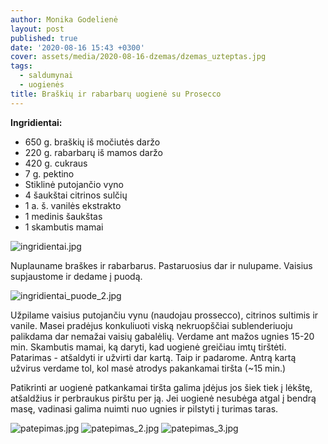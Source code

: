 ```yaml
---
author: Monika Godelienė
layout: post
published: true
date: '2020-08-16 15:43 +0300'
cover: assets/media/2020-08-16-dzemas/dzemas_uzteptas.jpg
tags:
  - saldumynai
  - uogienės
title: Braškių ir rabarbarų uogienė su Prosecco
---
```

**Ingridientai:**
* 650 g. braškių iš močiutės daržo
* 220 g. rabarbarų iš mamos daržo
* 420 g. cukraus
* 7 g. pektino
* Stiklinė putojančio vyno
* 4 šaukštai citrinos sulčių
* 1 a. š. vanilės ekstrakto
* 1 medinis šaukštas
* 1 skambutis mamai

![ingridientai.jpg]({{site.baseurl}}/assets/media/2020-08-16-dzemas/ingridientai.jpg)

Nuplauname braškes ir rabarbarus. Pastaruosius dar ir nulupame. Vaisius supjaustome ir dedame į puodą. 

![ingridientai_puode_2.jpg]({{site.baseurl}}/assets/media/2020-08-16-dzemas/ingridientai_puode_2.jpg)

Užpilame vaisius putojančiu vynu (naudojau prossecco), citrinos sultimis ir vanile. Masei pradėjus konkuliuoti viską nekruopščiai sublenderiuoju palikdama dar nemažai vaisių gabalėlių. Verdame ant mažos ugnies 15-20 min. Skambutis mamai, ką daryti, kad uogienė greičiau imtų tirštėti. Patarimas - atšaldyti ir užvirti dar kartą. Taip ir padarome. Antrą kartą užvirus verdame tol, kol masė atrodys pakankamai tiršta (~15 min.)

Patikrinti ar uogienė patkankamai tiršta galima įdėjus jos šiek tiek į lėkštę, atšaldžius ir perbraukus pirštu per ją. Jei uogienė nesubėga atgal į bendrą masę, vadinasi galima nuimti nuo ugnies ir pilstyti į turimas taras.

![patepimas.jpg]({{site.baseurl}}/assets/media/2020-08-16-dzemas/patepimas.jpg)
![patepimas_2.jpg]({{site.baseurl}}/assets/media/2020-08-16-dzemas/patepimas_2.jpg)
![patepimas_3.jpg]({{site.baseurl}}/assets/media/2020-08-16-dzemas/patepimas_3.jpg)
